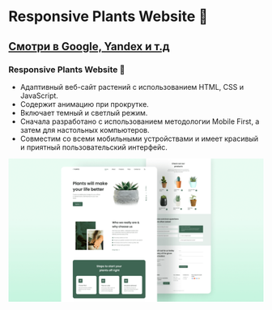 # Responsive Plants Website 🎍 
## [Смотри в Google, Yandex и т.д](https://p1ants.netlify.app/)
### Responsive Plants Website 🎍

- Адаптивный веб-сайт растений с использованием HTML, CSS и JavaScript.
- Содержит анимацию при прокрутке.
- Включает темный и светлый режим.
- Сначала разработано с использованием методологии Mobile First, а затем для настольных компьютеров.
- Совместим со всеми мобильными устройствами и имеет красивый и приятный пользовательский интерфейс.

![plants website](/preview.png)
